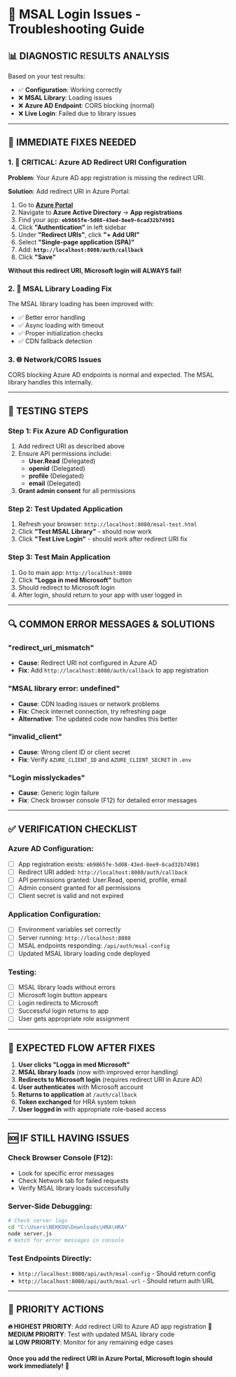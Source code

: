 # 🔧 MSAL Login Issues - Troubleshooting Guide

## 📊 **DIAGNOSTIC RESULTS ANALYSIS**

Based on your test results:
- ✅ **Configuration**: Working correctly 
- ❌ **MSAL Library**: Loading issues
- ❌ **Azure AD Endpoint**: CORS blocking (normal)
- ❌ **Live Login**: Failed due to library issues

---

## 🎯 **IMMEDIATE FIXES NEEDED**

### **1. 🚨 CRITICAL: Azure AD Redirect URI Configuration**

**Problem**: Your Azure AD app registration is missing the redirect URI.

**Solution**: Add redirect URI in Azure Portal:

1. Go to **[Azure Portal](https://portal.azure.com)**
2. Navigate to **Azure Active Directory** → **App registrations**
3. Find your app: **`eb9865fe-5d08-43ed-8ee9-6cad32b74981`**
4. Click **"Authentication"** in left sidebar
5. Under **"Redirect URIs"**, click **"+ Add URI"**
6. Select **"Single-page application (SPA)"**
7. Add: **`http://localhost:8080/auth/callback`**
8. Click **"Save"**

**Without this redirect URI, Microsoft login will ALWAYS fail!**

### **2. 🔧 MSAL Library Loading Fix**

The MSAL library loading has been improved with:
- ✅ Better error handling
- ✅ Async loading with timeout
- ✅ Proper initialization checks
- ✅ CDN fallback detection

### **3. 🌐 Network/CORS Issues**

CORS blocking Azure AD endpoints is normal and expected. The MSAL library handles this internally.

---

## 🧪 **TESTING STEPS**

### **Step 1: Fix Azure AD Configuration**
1. Add redirect URI as described above
2. Ensure API permissions include:
   - **User.Read** (Delegated)
   - **openid** (Delegated) 
   - **profile** (Delegated)
   - **email** (Delegated)
3. **Grant admin consent** for all permissions

### **Step 2: Test Updated Application**
1. Refresh your browser: `http://localhost:8080/msal-test.html`
2. Click **"Test MSAL Library"** - should now work
3. Click **"Test Live Login"** - should work after redirect URI fix

### **Step 3: Test Main Application**
1. Go to main app: `http://localhost:8080`
2. Click **"Logga in med Microsoft"** button
3. Should redirect to Microsoft login
4. After login, should return to your app with user logged in

---

## 🔍 **COMMON ERROR MESSAGES & SOLUTIONS**

### **"redirect_uri_mismatch"**
- **Cause**: Redirect URI not configured in Azure AD
- **Fix**: Add `http://localhost:8080/auth/callback` to app registration

### **"MSAL library error: undefined"**
- **Cause**: CDN loading issues or network problems
- **Fix**: Check internet connection, try refreshing page
- **Alternative**: The updated code now handles this better

### **"invalid_client"**
- **Cause**: Wrong client ID or client secret
- **Fix**: Verify `AZURE_CLIENT_ID` and `AZURE_CLIENT_SECRET` in `.env`

### **"Login misslyckades"**
- **Cause**: Generic login failure
- **Fix**: Check browser console (F12) for detailed error messages

---

## ✅ **VERIFICATION CHECKLIST**

### **Azure AD Configuration:**
- [ ] App registration exists: `eb9865fe-5d08-43ed-8ee9-6cad32b74981`
- [ ] Redirect URI added: `http://localhost:8080/auth/callback`
- [ ] API permissions granted: User.Read, openid, profile, email
- [ ] Admin consent granted for all permissions
- [ ] Client secret is valid and not expired

### **Application Configuration:**
- [ ] Environment variables set correctly
- [ ] Server running: `http://localhost:8080`
- [ ] MSAL endpoints responding: `/api/auth/msal-config`
- [ ] Updated MSAL library loading code deployed

### **Testing:**
- [ ] MSAL library loads without errors
- [ ] Microsoft login button appears
- [ ] Login redirects to Microsoft
- [ ] Successful login returns to app
- [ ] User gets appropriate role assignment

---

## 🚀 **EXPECTED FLOW AFTER FIXES**

1. **User clicks "Logga in med Microsoft"**
2. **MSAL library loads** (now with improved error handling)
3. **Redirects to Microsoft login** (requires redirect URI in Azure AD)
4. **User authenticates** with Microsoft account
5. **Returns to application** at `/auth/callback`
6. **Token exchanged** for HRA system token
7. **User logged in** with appropriate role-based access

---

## 🆘 **IF STILL HAVING ISSUES**

### **Check Browser Console (F12):**
- Look for specific error messages
- Check Network tab for failed requests
- Verify MSAL library loads successfully

### **Server-Side Debugging:**
```bash
# Check server logs
cd "C:\Users\NEKKOU\Downloads\HRA\HRA"
node server.js
# Watch for error messages in console
```

### **Test Endpoints Directly:**
- `http://localhost:8080/api/auth/msal-config` - Should return config
- `http://localhost:8080/api/auth/msal-url` - Should return auth URL

---

## 🎯 **PRIORITY ACTIONS**

**🔥 HIGHEST PRIORITY**: Add redirect URI to Azure AD app registration
**🔧 MEDIUM PRIORITY**: Test with updated MSAL library code  
**📊 LOW PRIORITY**: Monitor for any remaining edge cases

**Once you add the redirect URI in Azure Portal, Microsoft login should work immediately!** 🚀